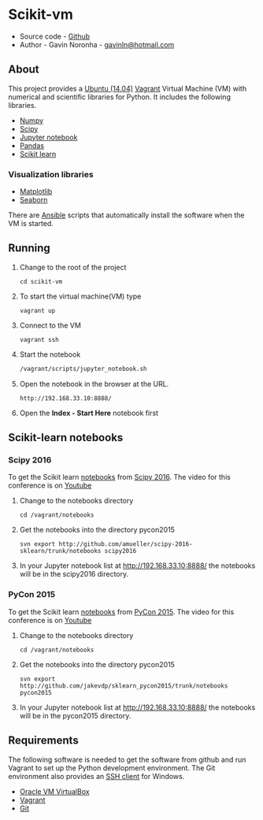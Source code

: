 # Scikit-vm

* Source code - [Github][10]
* Author - Gavin Noronha - <gavinln@hotmail.com>

[10]: https://github.com/gavinln/scikit-vm.git

## About

This project provides a [Ubuntu (14.04)][20] [Vagrant][30] Virtual Machine (VM) with numerical and scientific libraries for Python. It includes the following libraries.

[20]: http://releases.ubuntu.com/14.04/
[30]: http://www.vagrantup.com/

* [Numpy][40]
* [Scipy][50]
* [Jupyter notebook][60]
* [Pandas][70]
* [Scikit learn][80]

[40]: http://www.numpy.org/
[50]: http://www.scipy.org/
[60]: http://jupyter.org/
[70]: http://pandas.pydata.org/
[80]: http://scikit-learn.org/stable/

### Visualization libraries

* [Matplotlib][100]
* [Seaborn][110]

[100]: http://matplotlib.org/
[110]: http://stanford.edu/~mwaskom/software/seaborn/

There are [Ansible][120] scripts that automatically install the software when the VM is started.

[120]: https://www.ansible.com/

## Running

1. Change to the root of the project

    ```
    cd scikit-vm
    ```

2. To start the virtual machine(VM) type

    ```
    vagrant up
    ```

3. Connect to the VM

    ```
    vagrant ssh
    ```

4. Start the notebook

    ```bash
    /vagrant/scripts/jupyter_notebook.sh
    ```

5. Open the notebook in the browser at the URL.

    ```
    http://192.168.33.10:8888/
    ```

6. Open the **Index - Start Here** notebook  first

## Scikit-learn notebooks

### Scipy 2016

To get the Scikit learn [notebooks][130] from [Scipy 2016][140]. The video for
this conference is on [Youtube][150]

[130]: https://github.com/amueller/scipy-2016-sklearn
[140]: http://scipy2016.scipy.org/ehome/index.php?eventid=146062&tabid=332930
[150]: https://www.youtube.com/watch?list=PLYx7XA2nY5Gf37zYZMw6OqGFRPjB1jCy6&v=OB1reY6IX-o

1. Change to the notebooks directory

    ```
    cd /vagrant/notebooks
    ```

2. Get the notebooks into the directory pycon2015

    ```
    svn export http://github.com/amueller/scipy-2016-sklearn/trunk/notebooks scipy2016
    ```

3. In your Jupyter notebook list at http://192.168.33.10:8888/ the notebooks
will be in the scipy2016 directory.


### PyCon 2015

To get the Scikit learn [notebooks][170] from [PyCon 2015][180]. The video for
this conference is on [Youtube][190]


[170]: https://github.com/jakevdp/sklearn_pycon2015
[180]: https://us.pycon.org/2015/
[190]: https://www.youtube.com/watch?v=L7R4HUQ-eQ0

1. Change to the notebooks directory

    ```
    cd /vagrant/notebooks
    ```

2. Get the notebooks into the directory pycon2015

    ```
    svn export http://github.com/jakevdp/sklearn_pycon2015/trunk/notebooks pycon2015
    ```

3. In your Jupyter notebook list at http://192.168.33.10:8888/ the notebooks will
   be in the pycon2015 directory.

## Requirements

The following software is needed to get the software from github and run
Vagrant to set up the Python development environment. The Git environment
also provides an [SSH  client][200] for Windows.

* [Oracle VM VirtualBox][210]
* [Vagrant][220]
* [Git][230]

[200]: http://en.wikipedia.org/wiki/Secure_Shell
[210]: https://www.virtualbox.org/
[220]: http://vagrantup.com/
[230]: http://git-scm.com/
